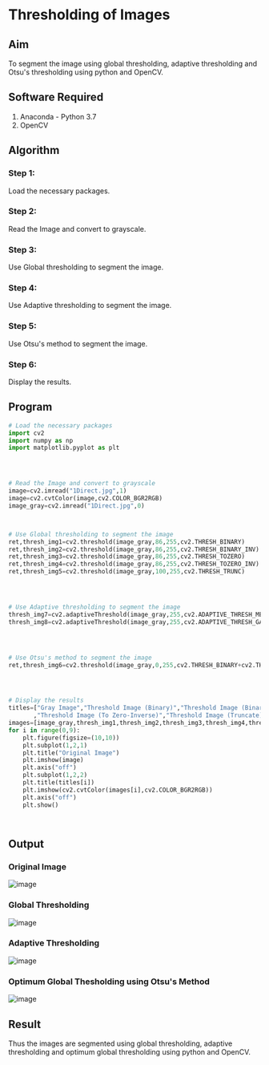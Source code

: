 # Thresholding of Images
## Aim
To segment the image using global thresholding, adaptive thresholding and Otsu's thresholding using python and OpenCV.

## Software Required
1. Anaconda - Python 3.7
2. OpenCV

## Algorithm

### Step 1:
Load the necessary packages.<br>

### Step 2:
Read the Image and convert to grayscale.<br>

### Step 3:
Use Global thresholding to segment the image.<br>

### Step 4:
Use Adaptive thresholding to segment the image.<br>

### Step 5:
Use Otsu's method to segment the image.<br>

### Step 6:
Display the results.<br>

## Program

```python
# Load the necessary packages
import cv2
import numpy as np
import matplotlib.pyplot as plt




# Read the Image and convert to grayscale
image=cv2.imread("1Direct.jpg",1)
image=cv2.cvtColor(image,cv2.COLOR_BGR2RGB)
image_gray=cv2.imread("1Direct.jpg",0)



# Use Global thresholding to segment the image
ret,thresh_img1=cv2.threshold(image_gray,86,255,cv2.THRESH_BINARY)
ret,thresh_img2=cv2.threshold(image_gray,86,255,cv2.THRESH_BINARY_INV)
ret,thresh_img3=cv2.threshold(image_gray,86,255,cv2.THRESH_TOZERO)
ret,thresh_img4=cv2.threshold(image_gray,86,255,cv2.THRESH_TOZERO_INV)
ret,thresh_img5=cv2.threshold(image_gray,100,255,cv2.THRESH_TRUNC)




# Use Adaptive thresholding to segment the image
thresh_img7=cv2.adaptiveThreshold(image_gray,255,cv2.ADAPTIVE_THRESH_MEAN_C,cv2.THRESH_BINARY,11,2)
thresh_img8=cv2.adaptiveThreshold(image_gray,255,cv2.ADAPTIVE_THRESH_GAUSSIAN_C,cv2.THRESH_BINARY,11,2)




# Use Otsu's method to segment the image 
ret,thresh_img6=cv2.threshold(image_gray,0,255,cv2.THRESH_BINARY+cv2.THRESH_OTSU)




# Display the results
titles=["Gray Image","Threshold Image (Binary)","Threshold Image (Binary Inverse)","Threshold Image (To Zero)"
       ,"Threshold Image (To Zero-Inverse)","Threshold Image (Truncate)","Otsu","Adaptive Threshold (Mean)","Adaptive Threshold (Gaussian)"]
images=[image_gray,thresh_img1,thresh_img2,thresh_img3,thresh_img4,thresh_img5,thresh_img6,thresh_img7,thresh_img8]
for i in range(0,9):
    plt.figure(figsize=(10,10))
    plt.subplot(1,2,1)
    plt.title("Original Image")
    plt.imshow(image)
    plt.axis("off")
    plt.subplot(1,2,2)
    plt.title(titles[i])
    plt.imshow(cv2.cvtColor(images[i],cv2.COLOR_BGR2RGB))
    plt.axis("off")
    plt.show()




```
## Output

### Original Image

![image](https://user-images.githubusercontent.com/75235022/169491743-c3438ece-9238-4502-bf13-fb78361b7988.png)

### Global Thresholding

![image](https://user-images.githubusercontent.com/75235022/169492371-305d96ec-a04d-4ae9-94f8-dba0da695c7c.png)

### Adaptive Thresholding

![image](https://user-images.githubusercontent.com/75235022/169492513-fa385bb5-31bc-4c8e-9cc7-8f02f78f2fa8.png)

### Optimum Global Thesholding using Otsu's Method

![image](https://user-images.githubusercontent.com/75235022/169492661-04bbdc54-2ff6-43cf-9f91-d53c34bf10ba.png)

## Result
Thus the images are segmented using global thresholding, adaptive thresholding and optimum global thresholding using python and OpenCV.

